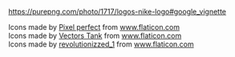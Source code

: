 https://purepng.com/photo/1717/logos-nike-logo#google_vignette

<div>Icons made by <a href="https://www.flaticon.com/authors/pixel-perfect" title="Pixel perfect">Pixel perfect</a> from <a href="https://www.flaticon.com/" title="Flaticon">www.flaticon.com</a></div><div>Icons made by <a href="https://www.flaticon.com/authors/vectors-tank" title="Vectors Tank">Vectors Tank</a> from <a href="https://www.flaticon.com/" title="Flaticon">www.flaticon.com</a></div><div>Icons made by <a href="https://www.flaticon.com/authors/revolutionizzed-1" title="revolutionizzed_1">revolutionizzed_1</a> from <a href="https://www.flaticon.com/" title="Flaticon">www.flaticon.com</a></div>